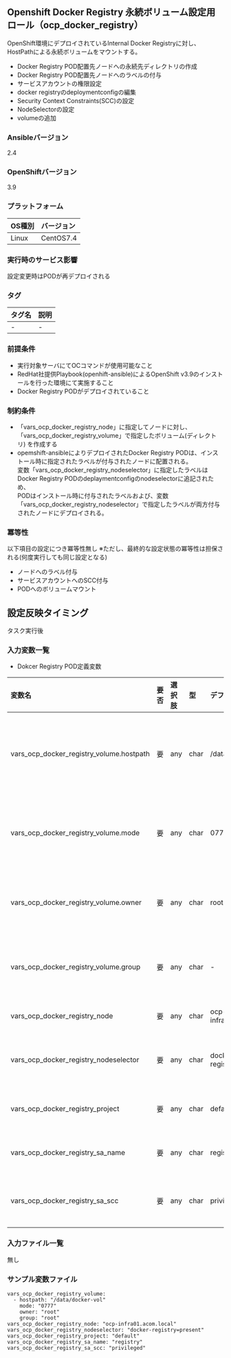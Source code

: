 ## Openshift Docker Registry 永続ボリューム設定用ロール（ocp_docker_registry）

OpenShift環境にデプロイされているInternal Docker Registryに対し、HostPathによる永続ボリュームをマウントする。
- Docker Registry POD配置先ノードへの永続先ディレクトリの作成
- Docker Registry POD配置先ノードへのラベルの付与
- サービスアカウントの権限設定
- docker registryのdeploymentconfigの編集
 - Security Context Constraints(SCC)の設定
 - NodeSelectorの設定
 - volumeの追加

### Ansibleバージョン

2.4

### OpenShiftバージョン

3.9

### プラットフォーム

OS種別 | バージョン
:--- | :---
Linux  | CentOS7.4

### 実行時のサービス影響

設定変更時はPODが再デプロイされる

### タグ

タグ名 | 説明
:--- | :---
- | -

### 前提条件

- 実行対象サーバにてOCコマンドが使用可能なこと
- RedHat社提供Playbook(openhift-ansible)によるOpenShift v3.9のインストールを行った環境にて実施すること
- Docker Registry PODがデプロイされていること

### 制約条件

- 「vars_ocp_docker_registry_node」に指定してノードに対し、「vars_ocp_docker_registry_volume」で指定したボリューム(ディレクトリ)
を作成する
- opemshift-ansibleによりデプロイされたDocker Registry PODは、インストール時に指定されたラベルが付与されたノードに配置される。<br>
変数「vars_ocp_docker_registry_nodeselector」に指定したラベルはDocker Registry PODのdeplaymentconfigのnodeselectorに追記されため、<br>
PODはインストール時に付与されたラベルおよび、変数「vars_ocp_docker_registry_nodeselector」で指定したラベルが両方付与されたノードにデプロイされる。

### 冪等性
以下項目の設定につき冪等性無し
※ただし、最終的な設定状態の冪等性は担保される(何度実行しても同じ設定となる)
- ノードへのラベル付与
- サービスアカウントへのSCC付与
- PODへのボリュームマウント

## 設定反映タイミング
タスク実行後

### 入力変数一覧

- Dokcer Registry POD定義変数

変数名 | 要否 | 選択肢 | 型 | デフォルト | 説明
:--- | :--- | :--- | :--- | :--- | :---
vars_ocp_docker_registry_volume.hostpath | 要 | any | char | /data/docker-vol | PODの永続先ボリューム(ディレクトリ)<br>※Registryデータの保存先
vars_ocp_docker_registry_volume.mode | 要 | any | char | 0777 | PODの永続先ボリューム(ディレクトリ)のパーミッション
vars_ocp_docker_registry_volume.owner | 要 | any | char | root | PODの永続先ボリューム(ディレクトリ)のオーナー
vars_ocp_docker_registry_volume.group | 要 | any | char | - | PODの永続先ボリューム(ディレクトリ)のグループ
vars_ocp_docker_registry_node | 要 | any | char | ocp-infra01.acom.local | PODを配置先するノード
vars_ocp_docker_registry_nodeselector | 要 | any | char | docker-registry=present | PODを配置先するノードに付与するラベル
vars_ocp_docker_registry_project | 要 | any | char | default | PODのデプロイ先プロジェクト
vars_ocp_docker_registry_sa_name | 要 | any | char | registry | PODの起動用サービスアカウント
vars_ocp_docker_registry_sa_scc | 要 | any | char | privileged | PODの起動用サービスアカウントのSCC


### 入力ファイル一覧

無し

### サンプル変数ファイル

    vars_ocp_docker_registry_volume:
      - hostpath: "/data/docker-vol"
        mode: "0777"
        owner: "root"
        group: "root"
    vars_ocp_docker_registry_node: "ocp-infra01.acom.local"
    vars_ocp_docker_registry_nodeselector: "docker-registry=present"
    vars_ocp_docker_registry_project: "default"
    vars_ocp_docker_registry_sa_name: "registry"
    vars_ocp_docker_registry_sa_scc: "privileged"
